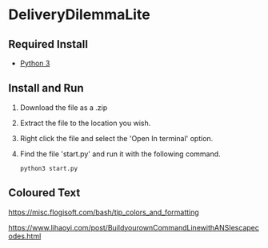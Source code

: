 # DeliveryDilemmaLite

## Required Install
- [Python 3](https://www.python.org/downloads/) 

## Install and Run

1. Download the file as a .zip

2. Extract the file to the location you wish.

3. Right click the file and select the 'Open In terminal' option.

4. Find the file 'start.py' and run it with the following command.

   ```
   python3 start.py
   ```
## Coloured Text
https://misc.flogisoft.com/bash/tip_colors_and_formatting

https://www.lihaoyi.com/post/BuildyourownCommandLinewithANSIescapecodes.html
